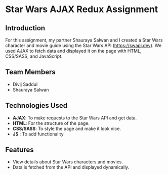# Star Wars AJAX Redux Assignment

## Introduction

For this assignment, my partner Shauraya Salwan and I created a Star Wars character and movie guide using the Star Wars API (https://swapi.dev). We used AJAX to fetch data and displayed it on the page with HTML, CSS/SASS, and JavaScript.

## Team Members

- Divij Saddul
- Shauraya Salwan

## Technologies Used

- **AJAX**: To make requests to the Star Wars API and get data.
- **HTML**: For the structure of the page.
- **CSS/SASS**: To style the page and make it look nice.
-  **JS** : To add functionality

## Features

- View details about Star Wars characters and  movies.
- Data is fetched from the API and displayed dynamically.

